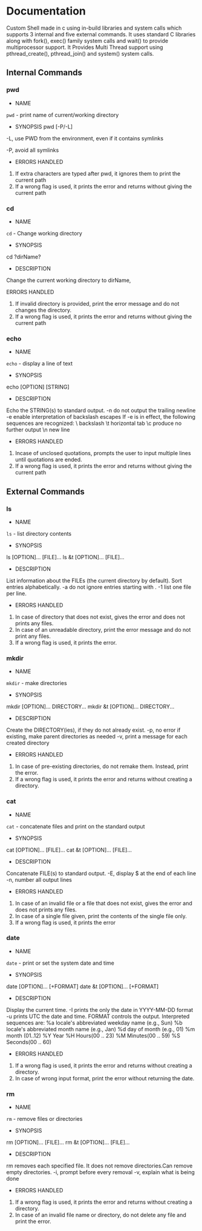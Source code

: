 # Documentation
Custom Shell made in c using in-build libraries and system calls which
supports 3 internal and five external commands. It uses standard C
libraries along with fork(), exec() family system calls and wait() to
provide multiprocessor support.
It Provides Multi Thread support using pthread_create(),
pthread_join() and system() system calls.
## Internal Commands
### pwd
* NAME

`pwd` - print name of current/working directory

* SYNOPSIS
pwd [-P/-L]

-L, use PWD from the environment, even if it contains symlinks

-P, avoid all symlinks

* ERRORS HANDLED
1. If extra characters are typed after pwd, it ignores them to print
the current path
2. If a wrong flag is used, it prints the error and returns without
giving the current path

### cd
* NAME

`cd` - Change working directory

* SYNOPSIS

cd ?dirName?

* DESCRIPTION

Change the current working directory to dirName,

ERRORS HANDLED
1. If invalid directory is provided, print the error message and do
not changes the directory.
2. If a wrong flag is used, it prints the error and returns without
giving the current path

### echo

* NAME

`echo` - display a line of text

* SYNOPSIS

echo [OPTION] [STRING]

* DESCRIPTION

Echo the STRING(s) to standard output.
-n do not output the trailing newline
-e enable interpretation of backslash escapes
If -e is in effect, the following sequences are recognized:
\\ backslash
\t horizontal tab
\c produce no further output
\n new line

* ERRORS HANDLED

1. Incase of unclosed quotations, prompts the user to input multiple
lines until quotations are ended.
2. If a wrong flag is used, it prints the error and returns without
giving the current path

## External Commands

### ls
* NAME

`ls` - list directory contents

* SYNOPSIS

ls [OPTION]... [FILE]...
ls &t [OPTION]... [FILE]...

* DESCRIPTION

List information about the FILEs (the current directory by
default). Sort entries alphabetically.
-a do not ignore entries starting with .
-1 list one file per line.

* ERRORS HANDLED
1. In case of directory that does not exist, gives the error and
does not prints any files.
2. In case of an unreadable directory, print the error message and
do not print any files.
3. If a wrong flag is used, it prints the error.

### mkdir
* NAME

`mkdir` - make directories

* SYNOPSIS

mkdir [OPTION]... DIRECTORY...
mkdir &t [OPTION]... DIRECTORY...

* DESCRIPTION

Create the DIRECTORY(ies), if they do not already exist.
-p, no error if existing, make parent directories as needed
-v, print a message for each created directory

* ERRORS HANDLED

1. In case of pre-existing directories, do not remake them. Instead,
print the error.
2. If a wrong flag is used, it prints the error and returns without
creating a directory.

### cat
* NAME

`cat` - concatenate files and print on the standard output

* SYNOPSIS

cat [OPTION]... [FILE]...
cat &t [OPTION]... [FILE]...

* DESCRIPTION

Concatenate FILE(s) to standard output.
-E, display $ at the end of each line
-n, number all output lines

* ERRORS HANDLED

1. In case of an invalid file or a file that does not exist, gives
the error and does not prints any files.
2. In case of a single file given, print the contents of the single
file only.
3. If a wrong flag is used, it prints the error
### date

* NAME

`date` - print or set the system date and time

* SYNOPSIS

date [OPTION]... [+FORMAT]
date &t [OPTION]... [+FORMAT]

* DESCRIPTION

Display the current time.
-I prints the only the date in YYYY-MM-DD format
-u prints UTC the date and time.
FORMAT controls the output. Interpreted sequences are:
%a locale's abbreviated weekday name (e.g., Sun)
%b locale's abbreviated month name (e.g., Jan)
%d day of month (e.g., 01)
%m month (01..12)
%Y Year
%H Hours(00 .. 23)
%M Minutes(00 .. 59)
%S Seconds(00 .. 60)

* ERRORS HANDLED

1. If a wrong flag is used, it prints the error and returns without
creating a directory.
2. In case of wrong input format, print the error without returning
the date.

### rm
* NAME

`rm` - remove files or directories

* SYNOPSIS

rm [OPTION]... [FILE]...
rm &t [OPTION]... [FILE]...

* DESCRIPTION

rm removes each specified file. It does not remove
directories.Can remove empty directories.
-i, prompt before every removal
-v, explain what is being done

* ERRORS HANDLED

1. If a wrong flag is used, it prints the error and returns without
creating a directory.
2. In case of an invalid file name or directory, do not delete any
file and print the error.
